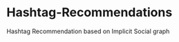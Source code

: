 Hashtag-Recommendations
=======================

Hashtag Recommendation based on Implicit Social graph
